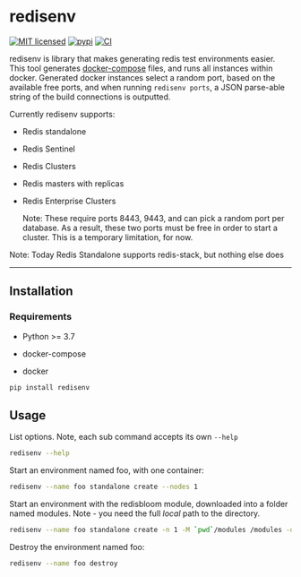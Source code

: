 # redisenv

[![MIT licensed](https://img.shields.io/badge/license-MIT-blue.svg)](./LICENSE)
[![pypi](https://badge.fury.io/py/redisenv.svg)](https://pypi.org/project/redisenv/)
[![CI](https://github.com/RedisLabsModules/redisenv/actions/workflows/integration.yml/badge.svg)](https://github.com/RedisLabsModules/redisenv/actions/workflows/integration.yml)

redisenv is library that makes generating redis test environments easier. This tool generates [docker-compose](https://docs.docker.com/compose/) files, and runs all instances within docker.  Generated docker instances select a random port, based on the available free ports, and when running ```redisenv ports```, a JSON parse-able string of the build connections is outputted.

Currently redisenv supports:

* Redis standalone

* Redis Sentinel

* Redis Clusters

* Redis masters with replicas

* Redis Enterprise Clusters

    Note: These require ports 8443, 9443, and can pick a random port per database. As a result, these two ports must be free in order to start a cluster. This is a temporary limitation, for now.

Note: Today Redis Standalone supports redis-stack, but nothing else does

----

## Installation

### Requirements

* Python >= 3.7

* docker-compose

* docker

```bash
pip install redisenv
```

## Usage

List options. Note, each sub command accepts its own ```--help```

```bash
redisenv --help
```

Start an environment named foo, with one container:

```bash
redisenv --name foo standalone create --nodes 1
```

Start an environment with the redisbloom module, downloaded into a folder named modules. Note - you need the full *local* path to the directory.

```bash
redisenv --name foo standalone create -n 1 -M `pwd`/modules /modules -o "--loadmodule /modules/redisbloom.so"
```

Destroy the environment named foo:

```bash
redisenv --name foo destroy
```
